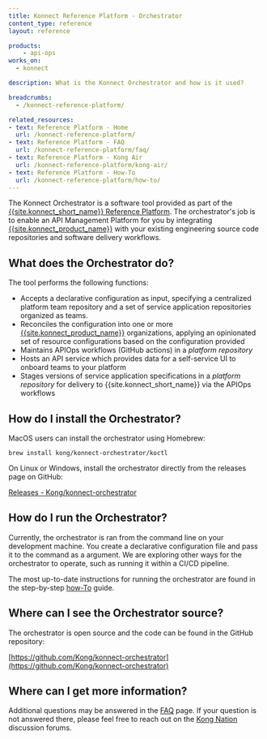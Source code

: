 ```yaml
---
title: Konnect Reference Platform - Orchestrator
content_type: reference
layout: reference

products:
    - api-ops
works_on:
  - konnect

description: What is the Konnect Orchestrator and how is it used?

breadcrumbs:
  - /konnect-reference-platform/

related_resources:
- text: Reference Platform - Home
  url: /konnect-reference-platform/
- text: Reference Platform - FAQ
  url: /konnect-reference-platform/faq/
- text: Reference Platform - Kong Air
  url: /konnect-reference-platform/kong-air/
- text: Reference Platform - How-To
  url: /konnect-reference-platform/how-to/
---
```


The Konnect Orchestrator is a software tool provided as part of the [{{site.konnect_short_name}} Reference Platform](/konnect-reference-platform/).
The orchestrator's job is to enable an API Management Platform for you by integrating [{{site.konnect_product_name}}](https://konghq.com/products/kong-konnect)
with your existing engineering source code repositories and software delivery workflows.

## What does the Orchestrator do?

The tool performs the following functions:

* Accepts a declarative configuration as input, specifying a centralized platform team repository and a set of service application 
  repositories organized as teams.
* Reconciles the configuration into one or more [{{site.konnect_product_name}}](https://konghq.com/products/kong-konnect) 
  organizations, applying an opinionated set of resource configurations based on the configuration provided 
* Maintains APIOps workflows (GitHub actions) in a _platform repository_
* Hosts an API service which provides data for a self-service UI to onboard teams to your platform
* Stages versions of service application specifications in a _platform repository_ for delivery to {{site.konnect_short_name}} via the
  APIOps workflows

## How do I install the Orchestrator?

MacOS users can install the orchestrator using Homebrew:

```shell
brew install kong/konnect-orchestrator/koctl
```

On Linux or Windows, install the orchestrator directly from the releases page on GitHub:

[Releases - Kong/konnect-orchestrator](https://github.com/Kong/konnect-orchestrator/releases)

## How do I run the Orchestrator?

Currently, the orchestrator is ran from the command line on your development machine. You create a declarative configuration 
file and pass it to the command as a argument. We are exploring other ways for the orchestrator to operate, such as
running it within a CI/CD pipeline. 

The most up-to-date instructions for running the orchestrator are found in the step-by-step [how-To](/konnect-reference-platform/how-to/) 
guide. 

## Where can I see the Orchestrator source?

The orchestrator is open source and the code can be found in the GitHub repository:

[https://github.com/Kong/konnect-orchestrator](https://github.com/Kong/konnect-orchestrator)

## Where can I get more information?

Additional questions may be answered in the [FAQ](/konnect-reference-platform/faq/) page. If your
question is not answered there, please feel free to reach out on the 
[Kong Nation](https://discuss.konghq.com/) discussion forums.
